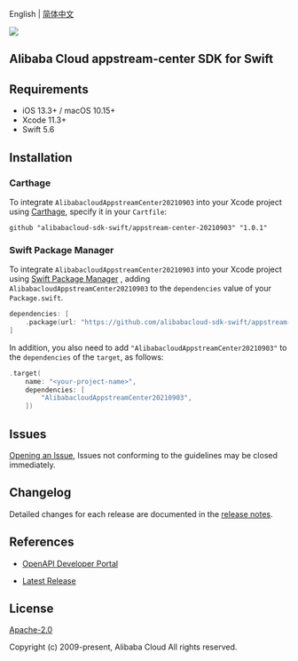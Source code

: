 English | [简体中文](README-CN.md)

![](https://aliyunsdk-pages.alicdn.com/icons/AlibabaCloud.svg)

## Alibaba Cloud appstream-center SDK for Swift

## Requirements

- iOS 13.3+ / macOS 10.15+
- Xcode 11.3+
- Swift 5.6

## Installation

### Carthage

To integrate `AlibabacloudAppstreamCenter20210903` into your Xcode project using [Carthage](https://github.com/Carthage/Carthage), specify it in your `Cartfile`:

```ogdl
github "alibabacloud-sdk-swift/appstream-center-20210903" "1.0.1"
```

### Swift Package Manager

To integrate `AlibabacloudAppstreamCenter20210903` into your Xcode project using [Swift Package Manager](https://swift.org/package-manager/) , adding `AlibabacloudAppstreamCenter20210903` to the `dependencies` value of your `Package.swift`.

```swift
dependencies: [
    .package(url: "https://github.com/alibabacloud-sdk-swift/appstream-center-20210903.git", from: "1.0.1")
]
```

In addition, you also need to add `"AlibabacloudAppstreamCenter20210903"` to the `dependencies` of the `target`, as follows:

```swift
.target(
    name: "<your-project-name>",
    dependencies: [
        "AlibabacloudAppstreamCenter20210903",
    ])
```

## Issues

[Opening an Issue](https://github.com/alibabacloud-sdk-swift/appstream-center-20210903/issues/new), Issues not conforming to the guidelines may be closed immediately.

## Changelog

Detailed changes for each release are documented in the [release notes](./ChangeLog.txt).

## References

* [OpenAPI Developer Portal](https://next.api.alibabacloud.com/home)
- [Latest Release](https://github.com/alibabacloud-sdk-swift/appstream-center-20210903)

## License

[Apache-2.0](http://www.apache.org/licenses/LICENSE-2.0)

Copyright (c) 2009-present, Alibaba Cloud All rights reserved.
